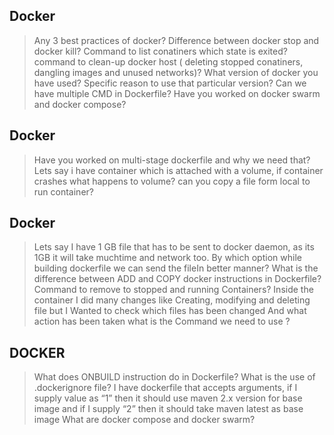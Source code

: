 Docker
------------------------------------------------------------------------------------------------------------------------------
> Any 3 best practices of docker?
> Difference between docker stop and docker kill?
> Command to list conatiners which state is exited?
> command to clean-up docker host ( deleting stopped conatiners, dangling images and unused networks)?
> What version of docker you have used? Specific reason to use that particular version?
> Can we have multiple CMD in Dockerfile?
> Have you worked on docker swarm and docker compose?

Docker
------------------------------------------------------------------------------------------------------------------------------
> Have you worked on multi-stage dockerfile and why we need that?
> Lets say i have container which is attached with a volume, if container crashes what happens to volume?
> can you copy a file form local to run container?

Docker
------------------------------------------------------------------------------------------------------------------------------
>  Lets say I have 1 GB file that has to be sent to docker daemon, as its 1GB it will take muchtime and network too. 
   By which option while building dockerfile we can send the fileIn better manner?
>  What is the difference between ADD and COPY docker instructions in Dockerfile?
>  Command to remove to stopped and running Containers?
>  Inside the container I did many changes like  Creating, modifying and deleting file but I Wanted to check which 
   files has been changed And what action has been taken what is the  Command we need to use ?

DOCKER
----------
>  What does ONBUILD instruction do in Dockerfile?
>  What is the use of .dockerignore file?
>  I have dockerfile that accepts arguments, if I supply value as “1” then it should use maven 2.x version 
   for base image and if I supply “2” then it should take maven latest as base image 
>  What are docker compose and docker swarm?
